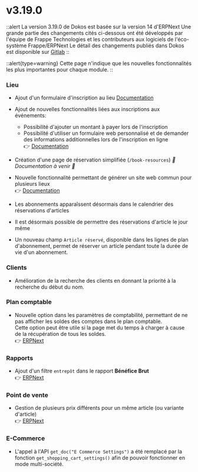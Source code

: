 # v3.19.0

::alert
La version 3.19.0 de Dokos est basée sur la version 14 d'ERPNext
Une grande partie des changements cités ci-dessous ont été développés par l'équipe de Frappe Technologies et les contributeurs aux logiciels de l'éco-système Frappe/ERPNext
Le détail des changements publiés dans Dokos est disponible sur [Gitlab](https://gitlab.com/dokos/dokos/-/releases/v3.19.0)
::

::alert{type=warning}
Cette page n'indique que les nouvelles fonctionnalités les plus importantes pour chaque module.
::


### Lieu

- Ajout d'un formulaire d'inscription au lieu [Documentation](/dokos/lieu/portails/formulaire-inscription-lieu)

- Ajout de nouvelles fonctionnalités liées aux inscriptions aux événements:
  - Possibilité d'ajouter un montant à payer lors de l'inscription
  - Possibilité d'utiliser un formulaire web personnalisé et de demander des informations additionnelles lors de l'inscription en ligne  
:point_right: [Documentation](/dokos/lieu/evenements)

- Création d'une page de réservation simplifiée (`/book-resources`) *:construction: Documentation à venir :construction:*

- Nouvelle fonctionnalité permettant de générer un site web commun pour plusieurs lieux  
:point_right: [Documentation](/dokos/lieu/multi-societe)

- Les abonnements apparaîssent désormais dans le calendrier des réservations d'articles

- Il est désormais possible de permettre des réservations d'article le jour même

- Un nouveau champ `Article réservé`, disponible dans les lignes de plan d'abonnement, permet de réserver un article pendant toute la durée de vie d'un abonnement.

### Clients

- Amélioration de la recherche des clients en donnant la priorité à la recherche du début du nom.


### Plan comptable

- Nouvelle option dans les paramètres de comptabilité, permettant de ne pas afficher les soldes des comptes dans le plan comptable.  
  Cette option peut être utile si la page met du temps à charger à cause de la récupération de tous les soldes.  
:point_right: [ERPNext](https://github.com/frappe/erpnext/pull/33502)


### Rapports

- Ajout d'un filtre `entrepôt` dans le rapport **Bénéfice Brut**  
:point_right: [ERPNext](https://github.com/frappe/erpnext/pull/33397)


### Point de vente

- Gestion de plusieurs prix différents pour un même article (ou variante d'article)  
:point_right: [ERPNext](https://github.com/frappe/erpnext/pull/33397)


### E-Commerce

- L'appel à l'API `get_doc("E Commerce Settings")` a été remplacé par la fonction `get_shopping_cart_settings()` afin de pouvoir fonctionner en mode multi-société.